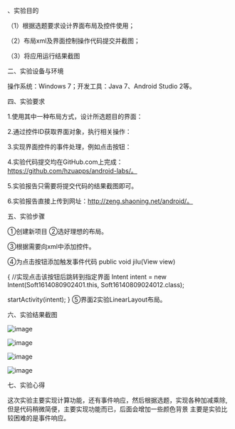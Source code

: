 、实验目的

（1）根据选题要求设计界面布局及控件使用；
     
（2）布局xml及界面控制操作代码提交并截图；

（3）将应用运行结果截图

二、实验设备与环境

操作系统：Windows 7；开发工具：Java 7、Android Studio 2等。

四、实验要求

1.使用其中一种布局方式，设计所选题目的界面：

2.通过控件ID获取界面对象，执行相关操作：

3.实现界面控件的事件处理，例如点击按钮：

4.实验代码提交均在GitHub.com上完成：https://github.com/hzuapps/android-labs/。

5.实验报告只需要将提交代码的结果截图即可。

6.实验报告直接上传到网址：http://zeng.shaoning.net/android/。

五、实验步骤

①创建新项目 ②选好理想的布局。

③根据需要向xml中添加控件。

④为点击按钮添加触发事件代码 public void jilu(View view) 

{ //实现点击该按钮后跳转到指定界面 Intent intent = new Intent(Soft1614080902401.this, Soft16140809024012.class); 

startActivity(intent); } ⑤界面2实验LinearLayout布局。

六、实验结果截图

![image](https://github.com/gs-666/android-labs-2018/blob/master/soft1614080902438/main04/%E5%AE%9E%E9%AA%8C%E5%9B%9B%E7%BB%93%E6%9E%9C%E6%88%AA%E5%9B%BE/5782716f962ac32a4bad18d6de1b2be.png)

![image](https://github.com/gs-666/android-labs-2018/blob/master/soft1614080902438/main04/%E5%AE%9E%E9%AA%8C%E5%9B%9B%E7%BB%93%E6%9E%9C%E6%88%AA%E5%9B%BE/a883819196aa78d8e2d6d5c6cbae1f8.png)

![image](https://github.com/gs-666/android-labs-2018/blob/master/soft1614080902438/main04/%E5%AE%9E%E9%AA%8C%E5%9B%9B%E7%BB%93%E6%9E%9C%E6%88%AA%E5%9B%BE/b47c97a82e74a3ba978a9e77d17f8a6.png)

![image](https://github.com/gs-666/android-labs-2018/blob/master/soft1614080902438/main04/%E5%AE%9E%E9%AA%8C%E5%9B%9B%E7%BB%93%E6%9E%9C%E6%88%AA%E5%9B%BE/db4596fdb54e79d1cdce0f9a406e531.png)

七、实验心得

这次实验主要实现计算功能，还有事件响应，然后根据选题，实现各种加减乘除,但是代码稍微简便，主要实现功能而已，后面会增加一些颜色背景
主要是实验比较困难的是事件响应。



